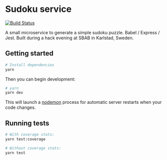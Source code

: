 # Sudoku service

[![Build Status](https://travis-ci.com/cupofjoakim/sudoku-service.svg?branch=master)](https://travis-ci.com/cupofjoakim/sudoku-service)

A small microservice to generate a simple sudoku puzzle. Babel / Express / Jest. Built during a hack evening at SBAB in Karlstad, Sweden.

## Getting started

```sh
# Install dependencies
yarn
```

Then you can begin development:

```sh
# yarn
yarn dev
```

This will launch a [nodemon](https://nodemon.io/) process for automatic server restarts when your code changes.

## Running tests

```sh
# With coverage stats:
yarn test:coverage

# Without coverage stats:
yarn test
```

